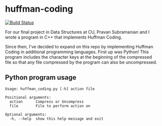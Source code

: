 # huffman-coding

[![Build Status](https://travis-ci.com/danielbosnich/huffman-coding.svg?branch=master)](https://travis-ci.com/danielbosnich/huffman-coding)

For our final project in Data Structures at CU, Pravan Subramanian and I wrote a program in C++ that implements Huffman Coding.

Since then, I've decided to expand on this repo by implementing Huffman Coding in additional programming languages.  First up was Python!  This program includes the character keys at the beginning of the compressed file so that any file compressed by the program can also be uncompressed.

## Python program usage

```
Usage: huffman_coding.py [-h] action file

Positional arguments:
  action      Compress or Uncompress
  file        File to perform action on

Optional arguments:
  -h, --help  show this help message and exit
```
